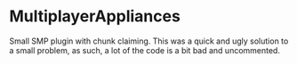 # MultiplayerAppliances
Small SMP plugin with chunk claiming.
This was a quick and ugly solution to a small problem, as such, a lot of the code is a bit bad and uncommented.
